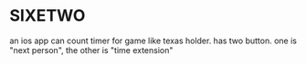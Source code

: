 # SIXETWO
an ios app can count timer for game like texas holder. has two button. one is "next person", the other is "time extension"
